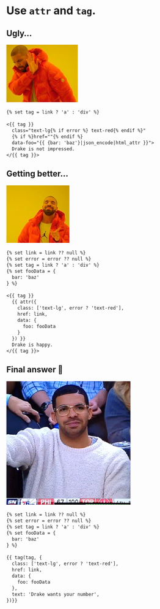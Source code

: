 # Use `attr` and `tag`.

## Ugly…

![](resources/nope.jpg)

```twig
{% set tag = link ? 'a' : 'div' %}

<{{ tag }}
  class="text-lg{% if error %} text-red{% endif %}"
  {% if %}href=""{% endif %}
  data-foo="{{ {bar: 'baz'}|json_encode|html_attr }}">
  Drake is not impressed.
</{{ tag }}>
```

## Getting better…

![](resources/yep.jpg)

```twig
{% set link = link ?? null %}
{% set error = error ?? null %}
{% set tag = link ? 'a' : 'div' %}
{% set fooData = {
  bar: 'baz'
} %}

<{{ tag }}
  {{ attr({
    class: ['text-lg', error ? 'text-red'],
    href: link,
    data: {
      foo: fooData
    }
  }) }}
  Drake is happy.
</{{ tag }}>
```

## Final answer 💯

![](resources/clap.gif)

```twig
{% set link = link ?? null %}
{% set error = error ?? null %}
{% set tag = link ? 'a' : 'div' %}
{% set fooData = {
  bar: 'baz'
} %}

{{ tag(tag, {
  class: ['text-lg', error ? 'text-red'],
  href: link,
  data: {
    foo: fooData
  },
  text: 'Drake wants your number',
})}}
```
